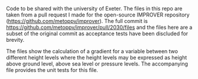 Code to be shared with the university of Exeter. The files in this repo are taken from a pull request I made for the open-source IMPROVER repository (https://github.com/metoppv/improver). The full commit is https://github.com/metoppv/improver/pull/2030/files and the files here are a subset of the original commit as acceptance tests have been discluded for brevity.

The files show the calculation of a gradient for a variable between two different height levels where the height levels may be expressed as height above ground level, above sea level or pressure levels. The accompanying file provides the unit tests for this file. 